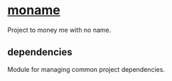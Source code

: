 # [moname](https://moname.kinlhp.com)

Project to money me with no name.

## dependencies

Module for managing common project dependencies.
